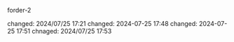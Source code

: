 forder-2

changed: 2024/07/25 17:21
changed: 2024-07-25 17:48
changed: 2024-07-25 17:51
chnaged: 2024/07/25 17:53
